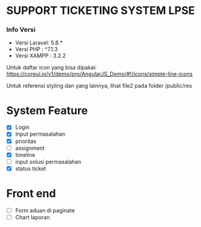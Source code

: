 # SUPPORT TICKETING SYSTEM LPSE

### Info Versi
* Versi Laravel: 5.8.*
* Versi PHP    : ^7.1.3
* Versi XAMPP  : 3.2.2

Untuk daftar icon yang bisa dipakai: https://coreui.io/v1/demo/pro/AngularJS_Demo/#!/icons/simple-line-icons

Untuk referensi styling dan yang lainnya, lihat file2 pada folder /public/res

# System Feature

- [x] Login
- [x] Input permasalahan
- [x] prioritas
- [ ] assignment
- [x] timeline
- [ ] input solusi permasalahan
- [x] status ticket

# Front end
- [ ] Form aduan di paginate
- [ ] Chart laporan
